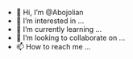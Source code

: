 - 👋 Hi, I’m @Abojolian
- 👀 I’m interested in ...
- 🌱 I’m currently learning ...
- 💞️ I’m looking to collaborate on ...
- 📫 How to reach me ...

<!---
Abojolian/Abojolian is a ✨ special ✨ repository because its `README.md` (this file) appears on your GitHub profile.
You can click the Preview link to take a look at your changes.
--->
